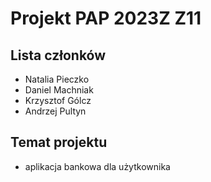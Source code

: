 # Projekt PAP 2023Z Z11

## Lista członków

* Natalia Pieczko
* Daniel Machniak
* Krzysztof Gólcz
* Andrzej Pultyn

## Temat projektu

* aplikacja bankowa dla użytkownika